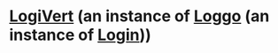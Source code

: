 # [LogiVert](https://loggo.pages.dev) (an instance of [Loggo](https://todepond.com/lab/login) (an instance of [Login](https://todepond.com/lab/login))) 